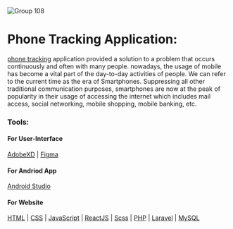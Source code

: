 ![Group 108](https://user-images.githubusercontent.com/109080663/216635091-f866221f-80d1-45a7-af51-8490b3693d05.png)

# **Phone Tracking Application:**

<a href="https://phone-tracker.surge.sh/">phone tracking</a> application provided a solution to a problem that occurs continuously and often with many people.
nowadays, the usage of mobile has become a vital part of the day-to-day activities of people. We can refer to the current time as the era of Smartphones. Suppressing all other traditional communication purposes, smartphones are now at the peak of popularity in their usage of accessing the internet which includes mail access, social networking, mobile shopping, mobile banking, etc.

### Tools:

#### For User-Interface

<a href="https://www.adobe.com/">AdobeXD</a> | <a href="https://figma.com/">Figma</a>

#### For Andriod App

<a href="https://developer.android.com/studio">Android Studio</a>

#### For Website

<a href="https://www.w3schools.com/html/"> HTML</a> | <a href="https://www.w3schools.com/css/"> CSS</a> | <a href="https://www.w3schools.com/js/"> JavaScript</a> | <a href="https://www.w3schools.com/react/"> ReactJS</a> | <a href="https://www.w3schools.com/sass/"> Scss</a> | <a href="https://www.w3schools.com/php/"> PHP</a> | <a href="https://www.w3schools.in/laravel"> Laravel</a> | <a href="https://www.w3schools.com/mysql/"> MySQL</a>

